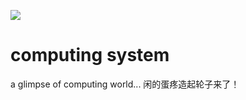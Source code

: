 ![](http://miaozn.github.io/misc/img/suanpan.jpg)     
# computing system
a glimpse of computing world... 闲的蛋疼造起轮子来了！

